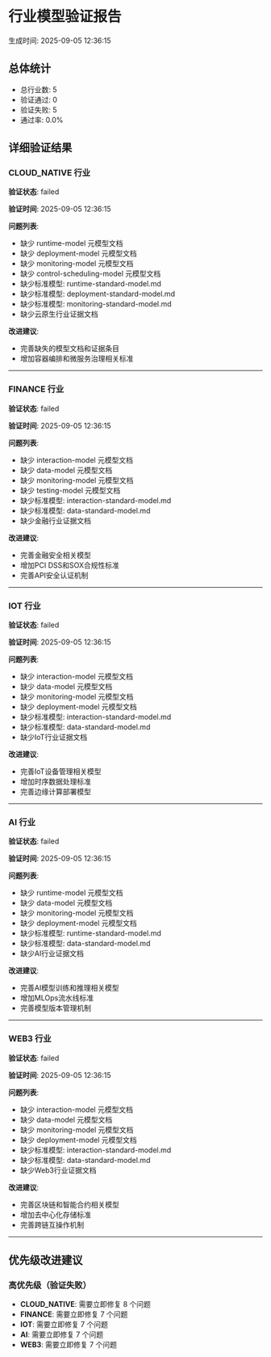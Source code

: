# 行业模型验证报告

生成时间: 2025-09-05 12:36:15

## 总体统计

- 总行业数: 5
- 验证通过: 0
- 验证失败: 5
- 通过率: 0.0%

## 详细验证结果

### CLOUD_NATIVE 行业

**验证状态**: failed

**验证时间**: 2025-09-05 12:36:15

**问题列表**:

- 缺少 runtime-model 元模型文档
- 缺少 deployment-model 元模型文档
- 缺少 monitoring-model 元模型文档
- 缺少 control-scheduling-model 元模型文档
- 缺少标准模型: runtime-standard-model.md
- 缺少标准模型: deployment-standard-model.md
- 缺少标准模型: monitoring-standard-model.md
- 缺少云原生行业证据文档

**改进建议**:

- 完善缺失的模型文档和证据条目
- 增加容器编排和微服务治理相关标准

---

### FINANCE 行业

**验证状态**: failed

**验证时间**: 2025-09-05 12:36:15

**问题列表**:

- 缺少 interaction-model 元模型文档
- 缺少 data-model 元模型文档
- 缺少 monitoring-model 元模型文档
- 缺少 testing-model 元模型文档
- 缺少标准模型: interaction-standard-model.md
- 缺少标准模型: data-standard-model.md
- 缺少金融行业证据文档

**改进建议**:

- 完善金融安全相关模型
- 增加PCI DSS和SOX合规性标准
- 完善API安全认证机制

---

### IOT 行业

**验证状态**: failed

**验证时间**: 2025-09-05 12:36:15

**问题列表**:

- 缺少 interaction-model 元模型文档
- 缺少 data-model 元模型文档
- 缺少 monitoring-model 元模型文档
- 缺少 deployment-model 元模型文档
- 缺少标准模型: interaction-standard-model.md
- 缺少标准模型: data-standard-model.md
- 缺少IoT行业证据文档

**改进建议**:

- 完善IoT设备管理相关模型
- 增加时序数据处理标准
- 完善边缘计算部署模型

---

### AI 行业

**验证状态**: failed

**验证时间**: 2025-09-05 12:36:15

**问题列表**:

- 缺少 runtime-model 元模型文档
- 缺少 data-model 元模型文档
- 缺少 monitoring-model 元模型文档
- 缺少 deployment-model 元模型文档
- 缺少标准模型: runtime-standard-model.md
- 缺少标准模型: data-standard-model.md
- 缺少AI行业证据文档

**改进建议**:

- 完善AI模型训练和推理相关模型
- 增加MLOps流水线标准
- 完善模型版本管理机制

---

### WEB3 行业

**验证状态**: failed

**验证时间**: 2025-09-05 12:36:15

**问题列表**:

- 缺少 interaction-model 元模型文档
- 缺少 data-model 元模型文档
- 缺少 monitoring-model 元模型文档
- 缺少 deployment-model 元模型文档
- 缺少标准模型: interaction-standard-model.md
- 缺少标准模型: data-standard-model.md
- 缺少Web3行业证据文档

**改进建议**:

- 完善区块链和智能合约相关模型
- 增加去中心化存储标准
- 完善跨链互操作机制

---

## 优先级改进建议

### 高优先级（验证失败）

- **CLOUD_NATIVE**: 需要立即修复 8 个问题
- **FINANCE**: 需要立即修复 7 个问题
- **IOT**: 需要立即修复 7 个问题
- **AI**: 需要立即修复 7 个问题
- **WEB3**: 需要立即修复 7 个问题
